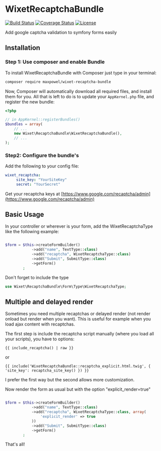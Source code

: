 WixetRecaptchaBundle
====================

[![Build Status](https://travis-ci.org/maxpowel/WixetRecaptchaBundle.svg?branch=master)](https://travis-ci.org/maxpowel/WixetRecaptchaBundle)
[![Coverage Status](https://coveralls.io/repos/github/maxpowel/WixetRecaptchaBundle/badge.svg?branch=master)](https://coveralls.io/github/maxpowel/WixetRecaptchaBundle?branch=master)
[![License](https://poser.pugx.org/maxpowel/wixet-recaptcha-bundle/license)](https://packagist.org/packages/maxpowel/wixet-recaptcha-bundle)

Add google captcha validation to symfony forms easily

## Installation

### Step 1: Use composer and enable Bundle

To install WixetRecaptchaBundle with Composer just type in your terminal:

```bash
composer require maxpowel/wixet-recaptcha-bundle
```

Now, Composer will automatically download all required files, and install them
for you. All that is left to do is to update your ``AppKernel.php`` file, and
register the new bundle:

```php
<?php

// in AppKernel::registerBundles()
$bundles = array(
    // ...
    new Wixet\RecaptchaBundle\WixetRecaptchaBundle(),
    // ...
);
```
### Step2: Configure the bundle's

Add the following to your config file:

``` yaml
wixet_recaptcha:
     site_key: "YourSiteKey"
     secret: "YourSecret"
```
Get your recaptcha keys at [https://www.google.com/recaptcha/admin](https://www.google.com/recaptcha/admin)

## Basic Usage

In your controller or wherever is your form, add the WixetRecaptchaType like the following example:
```php

$form = $this->createFormBuilder()
            ->add("name", TextType::class)
            ->add("recaptcha", WixetRecaptchaType::class)
            ->add("Submit", SubmitType::class)
            ->getForm()
        ;

```

Don't forget to include the type
```php
use Wixet\RecaptchaBundle\Form\Type\WixetRecaptchaType;
```

## Multiple and delayed render
Sometimes you need multiple recaptchas or delayed render (not render onload but render when you want).
This is useful for example when you load ajax content with recaptchas.

The first step is include the recaptcha script manually (where you load all your scripts), you have to options:

```twig
{{ include_recaptcha() | raw }}
```
or

```twig
{{ include('WixetRecaptchaBundle::recaptcha_explicit.html.twig', { 'site_key': recaptcha_site_key() }) }}
```

I prefer the first way but the second allows more customization.

Now render the form as usual but with the option "explicit_render=true"

```php

$form = $this->createFormBuilder()
            ->add("name", TextType::class)
            ->add("recaptcha", WixetRecaptchaType::class, array(
                'explicit_render' => true
            ))
            ->add("Submit", SubmitType::class)
            ->getForm()
        ;

```


That's all!

